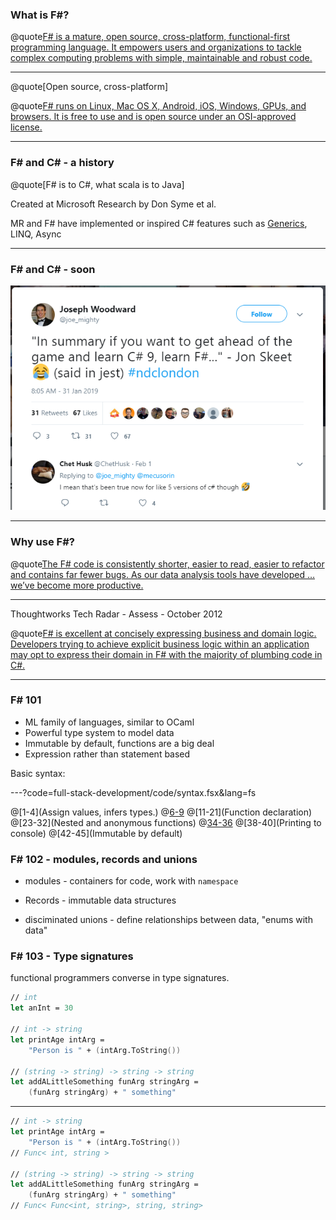 
### What is F#? #

@quote[F# is a mature, open source, cross-platform, functional-first programming language. It empowers users and organizations to tackle complex computing problems with simple, maintainable and robust code.](fsharp.org)

---

@quote[Open source, cross-platform]

@quote[F# runs on Linux, Mac OS X, Android, iOS, Windows, GPUs, and browsers. It is free to use and is open source under an OSI-approved license.](fsharp.org)

---

### F# and C# - a history #

@quote[F# is to C#, what scala is to Java]

Created at Microsoft Research by Don Syme et al.

MR and F# have implemented or inspired C# features such as [Generics](https://blogs.msdn.microsoft.com/dsyme/2011/03/15/netc-generics-history-some-photos-from-feb-1999/), LINQ, Async

---

### F# and C# - soon #

![csharp9](full-stack-development/assets/img/csharp9.PNG)

---

### Why use F#? #

@quote[The F# code is consistently shorter, easier to read, easier to refactor and contains far fewer bugs. As our data analysis tools have developed … we’ve become more productive.](fsharp.org/testimonials/)

---

Thoughtworks Tech Radar - Assess - October 2012 

@quote[F# is excellent at concisely expressing business and domain logic. Developers trying to achieve explicit business logic within an application may opt to express their domain in F# with the majority of plumbing code in C#.](thoughtworks.com/radar/languages-and-frameworks/f)

---

### F# 101

- ML family of languages, similar to OCaml
- Powerful type system to model data
- Immutable by default, functions are a big deal
- Expression rather than statement based

Basic syntax:

---?code=full-stack-development/code/syntax.fsx&lang=fs

@[1-4](Assign values, infers types.)
@[6-9](Lists)
@[11-21](Function declaration)
@[23-32](Nested and anonymous functions)
@[34-36](Tuples)
@[38-40](Printing to console)
@[42-45](Immutable by default)


### F# 102 - modules, records and unions

- modules - containers for code, work with `namespace`

- Records - immutable data structures

- disciminated unions - define relationships between data, "enums with data"

### F# 103 - Type signatures

functional programmers converse in type signatures.

```fsharp
// int
let anInt = 30

// int -> string
let printAge intArg =
    "Person is " + (intArg.ToString())

// (string -> string) -> string -> string
let addALittleSomething funArg stringArg =
    (funArg stringArg) + " something"
```

---

```fsharp
// int -> string
let printAge intArg =
    "Person is " + (intArg.ToString())
// Func< int, string >

// (string -> string) -> string -> string
let addALittleSomething funArg stringArg =
    (funArg stringArg) + " something"
// Func< Func<int, string>, string, string>
```
